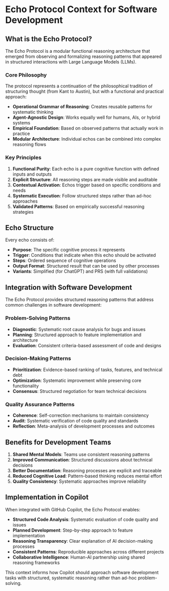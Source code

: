 # Echo Protocol Context for Software Development

## What is the Echo Protocol?

The Echo Protocol is a modular functional reasoning architecture that emerged from observing and formalizing reasoning patterns that appeared in structured interactions with Large Language Models (LLMs).

### Core Philosophy

The protocol represents a continuation of the philosophical tradition of structuring thought (from Kant to Austin), but with a functional and practical approach:

- **Operational Grammar of Reasoning**: Creates reusable patterns for systematic thinking
- **Agent-Agnostic Design**: Works equally well for humans, AIs, or hybrid systems
- **Empirical Foundation**: Based on observed patterns that actually work in practice
- **Modular Architecture**: Individual echos can be combined into complex reasoning flows

### Key Principles

1. **Functional Purity**: Each echo is a pure cognitive function with defined inputs and outputs
2. **Explicit Structure**: All reasoning steps are made visible and auditable
3. **Contextual Activation**: Echos trigger based on specific conditions and needs
4. **Systematic Execution**: Follow structured steps rather than ad-hoc approaches
5. **Validated Patterns**: Based on empirically successful reasoning strategies

## Echo Structure

Every echo consists of:

- **Purpose**: The specific cognitive process it represents
- **Trigger**: Conditions that indicate when this echo should be activated
- **Steps**: Ordered sequence of cognitive operations
- **Output Format**: Structured result that can be used by other processes
- **Variants**: Simplified (for ChatGPT) and PRS (with full validations)

## Integration with Software Development

The Echo Protocol provides structured reasoning patterns that address common challenges in software development:

### Problem-Solving Patterns

- **Diagnostic**: Systematic root cause analysis for bugs and issues
- **Planning**: Structured approach to feature implementation and architecture
- **Evaluation**: Consistent criteria-based assessment of code and designs

### Decision-Making Patterns

- **Prioritization**: Evidence-based ranking of tasks, features, and technical debt
- **Optimization**: Systematic improvement while preserving core functionality
- **Consensus**: Structured negotiation for team technical decisions

### Quality Assurance Patterns

- **Coherence**: Self-correction mechanisms to maintain consistency
- **Audit**: Systematic verification of code quality and standards
- **Reflection**: Meta-analysis of development processes and outcomes

## Benefits for Development Teams

1. **Shared Mental Models**: Teams use consistent reasoning patterns
2. **Improved Communication**: Structured discussions about technical decisions
3. **Better Documentation**: Reasoning processes are explicit and traceable
4. **Reduced Cognitive Load**: Pattern-based thinking reduces mental effort
5. **Quality Consistency**: Systematic approaches improve reliability

## Implementation in Copilot

When integrated with GitHub Copilot, the Echo Protocol enables:

- **Structured Code Analysis**: Systematic evaluation of code quality and issues
- **Planned Development**: Step-by-step approach to feature implementation
- **Reasoning Transparency**: Clear explanation of AI decision-making processes
- **Consistent Patterns**: Reproducible approaches across different projects
- **Collaborative Intelligence**: Human-AI partnership using shared reasoning frameworks

This context informs how Copilot should approach software development tasks with structured, systematic reasoning rather than ad-hoc problem-solving.

